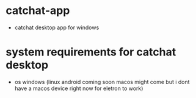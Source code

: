 # catchat-app
* catchat desktop app for windows
# system requirements for catchat desktop
* os windows (linux android coming soon macos might come but i dont have a macos device right now for eletron to work)
